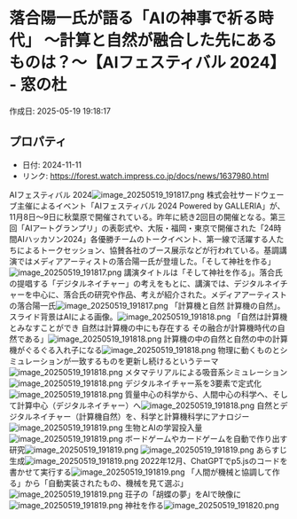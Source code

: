 # 落合陽一氏が語る「AIの神事で祈る時代」 ～計算と自然が融合した先にあるものは？～【AIフェスティバル 2024】 - 窓の杜

作成日: 2025-05-19 19:18:17

## プロパティ

- 日付: 2024-11-11
- リンク: https://forest.watch.impress.co.jp/docs/news/1637980.html

AIフェスティバル 2024![image_20250519_191817.png](../assets/image_20250519_191817.png)
株式会社サードウェーブ主催によるイベント「AIフェスティバル 2024 Powered by GALLERIA」が、11月8日〜9日に秋葉原で開催されている。昨年に続き2回目の開催となる。第三回「AIアートグランプリ」の表彰式や、大阪・福岡・東京で開催された「24時間AIハッカソン2024」各優勝チームのトークイベント、第一線で活躍する人たちによるトークセッション、協賛各社のブース展示などが行われている。基調講演ではメディアアーティストの落合陽一氏が登壇した。「そして神社を作る」![image_20250519_191817.png](../assets/image_20250519_191817.png)
講演タイトルは「そして神社を作る」。落合氏の提唱する「デジタルネイチャー」の考えをもとに、講演では、デジタルネイチャーを中心に、落合氏の研究や作品、考えが紹介された。メディアアーティストの落合陽一氏![image_20250519_191817.png](../assets/image_20250519_191817.png)
「計算機と自然 計算機の自然」。スライド背景はAIによる画像。![image_20250519_191818.png](../assets/image_20250519_191818.png)
「自然は計算機とみなすことができ 自然は計算機の中にも存在する その融合が計算機時代の自然である」![image_20250519_191818.png](../assets/image_20250519_191818.png)
計算機の中の自然と自然の中の計算機がぐるぐる入れ子になる![image_20250519_191818.png](../assets/image_20250519_191818.png)
物理に動くものとシミュレーションが一致するものを更新し続けるというテーマ![image_20250519_191818.png](../assets/image_20250519_191818.png)
メタマテリアルによる吸音系シミュレーション![image_20250519_191818.png](../assets/image_20250519_191818.png)
デジタルネイチャー系を3要素で定式化![image_20250519_191818.png](../assets/image_20250519_191818.png)
質量中心の科学から、人間中心の科学へ、そして計算中心（デジタルネイチャー）へ![image_20250519_191818.png](../assets/image_20250519_191818.png)
自然とデジタルネイチャー（計算機自然）を、科学と計算機科学にアナロジー![image_20250519_191819.png](../assets/image_20250519_191819.png)
生物とAIの学習投入量![image_20250519_191819.png](../assets/image_20250519_191819.png)
ボードゲームやカードゲームを自動で作り出す研究![image_20250519_191819.png](../assets/image_20250519_191819.png)
![image_20250519_191819.png](../assets/image_20250519_191819.png)
あらすじ生成![image_20250519_191819.png](../assets/image_20250519_191819.png)
2022年12月、ChatGPTでp5.jsのコードを書かせて実行する![image_20250519_191819.png](../assets/image_20250519_191819.png)
「人間が機械と協調して作る」から「自動実装されたもの、機械を見て選ぶ」![image_20250519_191819.png](../assets/image_20250519_191819.png)
荘子の「胡蝶の夢」をAIで映像に![image_20250519_191819.png](../assets/image_20250519_191819.png)
神社を作る![image_20250519_191820.png](../assets/image_20250519_191820.png)
